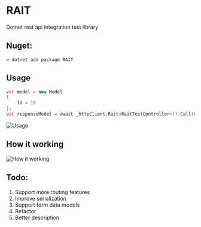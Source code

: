 # RAIT

Dotnet rest api integration test library

## Nuget:
```
> dotnet add package RAIT
``` 

## Usage
```csharp
var model = new Model
{
    Id = 10
};
var responseModel = await _httpClient.Rait<RaitTestController>().Call(n => n.Post(model));
```
![Usage](https://cdn.discordapp.com/attachments/985879181856481325/1090707824872534076/image.png)


## How it working
![How it working](https://cdn.discordapp.com/attachments/985879181856481325/1090709345261592606/QYpQg53F15wAAAABJRU5ErkJggg.png)

## Todo:
1. Support more routing features
2. Improve serialization
3. Support form data models
4. Refactor
5. Better description
